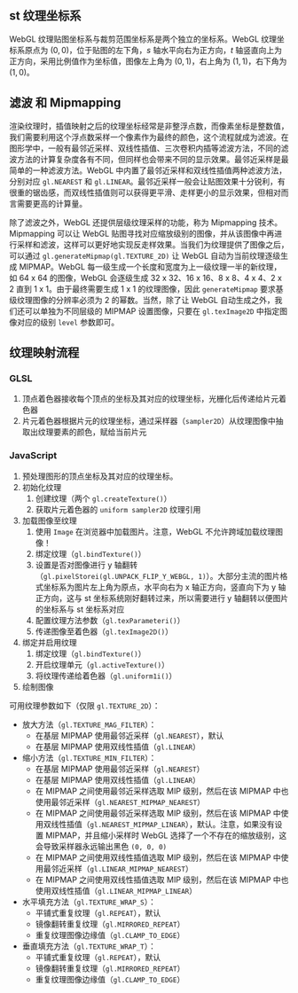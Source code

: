## st 纹理坐标系

WebGL 纹理贴图坐标系与裁剪范围坐标系是两个独立的坐标系。WebGL 纹理坐标系原点为 $(0, 0)$，位于贴图的左下角，$s$ 轴水平向右为正方向，$t$ 轴竖直向上为正方向，采用比例值作为坐标值，图像左上角为 $(0, 1)$，右上角为 $(1, 1)$，右下角为 $(1, 0)$。

## 滤波 和 Mipmapping

渲染纹理时，插值映射之后的纹理坐标经常是非整浮点数，而像素坐标是整数值，我们需要利用这个浮点数采样一个像素作为最终的颜色，这个流程就成为滤波。在图形学中，一般有最邻近采样、双线性插值、三次卷积内插等滤波方法，不同的滤波方法的计算复杂度各有不同，但同样也会带来不同的显示效果。最邻近采样是最简单的一种滤波方法。WebGL 中内置了最邻近采样和双线性插值两种滤波方法，分别对应 `gl.NEAREST` 和 `gl.LINEAR`。最邻近采样一般会让贴图效果十分锐利，有很重的锯齿感，而双线性插值则可以获得更平滑、走样更小的显示效果，但相对而言需要更高的计算量。

除了滤波之外，WebGL 还提供层级纹理采样的功能，称为 Mipmapping 技术。Mipmapping 可以让 WebGL 贴图寻找对应缩放级别的图像，并从该图像中再进行采样和滤波，这样可以更好地实现反走样效果。当我们为纹理提供了图像之后，可以通过 `gl.generateMipmap(gl.TEXTURE_2D)` 让 WebGL 自动为当前纹理逐级生成 MIPMAP。WebGL 每一级生成一个长度和宽度为上一级纹理一半的新纹理，如 64 x 64 的图像，WebGL 会逐级生成 32 x 32、16 x 16、8 x 8、4 x 4、2 x 2 直到 1 x 1。由于最终需要生成 1 x 1 的纹理图像，因此 `generateMipmap` 要求基级纹理图像的分辨率必须为 2 的幂数。当然，除了让 WebGL 自动生成之外，我们还可以单独为不同层级的 MIPMAP 设置图像，只要在 `gl.texImage2D` 中指定图像对应的级别 `level` 参数即可。

## 纹理映射流程

### GLSL

1. 顶点着色器接收每个顶点的坐标及其对应的纹理坐标，光栅化后传递给片元着色器
2. 片元着色器根据片元的纹理坐标，通过采样器（`sampler2D`）从纹理图像中抽取出纹理要素的颜色，赋给当前片元

### JavaScript

1. 预处理图形的顶点坐标及其对应的纹理坐标。
2. 初始化纹理
   1. 创建纹理（两个 `gl.createTexture()`）
   2. 获取片元着色器的 `uniform sampler2D` 纹理引用
3. 加载图像至纹理
   1. 使用 `Image` 在浏览器中加载图片。注意，WebGL 不允许跨域加载纹理图像！
   2. 绑定纹理（`gl.bindTexture()`）
   3. 设置是否对图像进行 y 轴翻转（`gl.pixelStorei(gl.UNPACK_FLIP_Y_WEBGL, 1)`）。大部分主流的图片格式坐标系为图片左上角为原点，水平向右为 x 轴正方向，竖直向下为 y 轴正方向，这与 st 坐标系统刚好翻转过来，所以需要进行 y 轴翻转以便图片的坐标系与 st 坐标系对应
   4. 配置纹理方法参数（`gl.texParameteri()`）
   5. 传递图像至着色器（`gl.texImage2D()`）
4. 绑定并启用纹理
   1. 绑定纹理（`gl.bindTexture()`）
   2. 开启纹理单元（`gl.activeTexture()`）
   3. 将纹理传递给着色器（`gl.uniform1i()`）
5. 绘制图像

可用纹理参数如下（仅限 `gl.TEXTURE_2D`）：

- 放大方法（`gl.TEXTURE_MAG_FILTER`）：
  - 在基层 MIPMAP 使用最邻近采样（`gl.NEAREST`），默认
  - 在基层 MIPMAP 使用双线性插值（`gl.LINEAR`）
- 缩小方法（`gl.TEXTURE_MIN_FILTER`）：
  - 在基层 MIPMAP 使用最邻近采样（`gl.NEAREST`）
  - 在基层 MIPMAP 使用双线性插值（`gl.LINEAR`）
  - 在 MIPMAP 之间使用最邻近采样选取 MIP 级别，然后在该 MIPMAP 中也使用最邻近采样（`gl.NEAREST_MIPMAP_NEAREST`）
  - 在 MIPMAP 之间使用最邻近采样选取 MIP 级别，然后在该 MIPMAP 中使用双线性插值（`gl.NEAREST_MIPMAP_LINEAR`），默认。注意，如果没有设置 MIPMAP，并且缩小采样时 WebGL 选择了一个不存在的缩放级别，这会导致采样器永远输出黑色 `(0, 0, 0)`
  - 在 MIPMAP 之间使用双线性插值选取 MIP 级别，然后在该 MIPMAP 中使用最邻近采样（`gl.LINEAR_MIPMAP_NEAREST`）
  - 在 MIPMAP 之间使用双线性插值选取 MIP 级别，然后在该 MIPMAP 中也使用双线性插值（`gl.LINEAR_MIPMAP_LINEAR`）
- 水平填充方法（`gl.TEXTURE_WRAP_S`）：
  - 平铺式重复纹理（`gl.REPEAT`），默认
  - 镜像翻转重复纹理（`gl.MIRRORED_REPEAT`）
  - 重复纹理图像边缘值（`gl.CLAMP_TO_EDGE`）
- 垂直填充方法（`gl.TEXTURE_WRAP_T`）：
  - 平铺式重复纹理（`gl.REPEAT`），默认
  - 镜像翻转重复纹理（`gl.MIRRORED_REPEAT`）
  - 重复纹理图像边缘值（`gl.CLAMP_TO_EDGE`）
